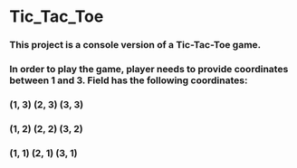 # Tic_Tac_Toe

### This project is a console version of a Tic-Tac-Toe game.
### In order to play the game, player needs to provide coordinates between 1 and 3. Field has the following coordinates:
### (1, 3) (2, 3) (3, 3)
### (1, 2) (2, 2) (3, 2)
### (1, 1) (2, 1) (3, 1)

